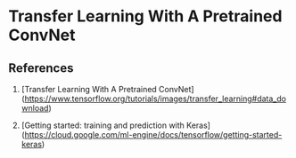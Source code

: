 # Transfer Learning With A Pretrained ConvNet

## References

1. [Transfer Learning With A Pretrained ConvNet] (https://www.tensorflow.org/tutorials/images/transfer_learning#data_download)

1. [Getting started: training and prediction with Keras] (https://cloud.google.com/ml-engine/docs/tensorflow/getting-started-keras)